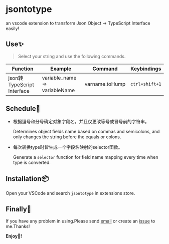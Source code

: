 # jsontotype

an vscode extension to transform Json Object → TypeScript Interface easily!

## Use:sparkles:
> Select your string and use the following commands.

Function | Example | Command | Keybindings
-|-|-|-
json转TypeScript Interface | variable_name => variableName | varname.toHump | `ctrl+shift+1`

## Schedule:pencil:
- 根据逗号和分号确定对象字段名，并且仅更改等号或冒号前的字符串。
  
  Determines object fields name based on commas and semicolons, and only changes the string before the equals or colons.

- 每次转换type时皆生成一个字段名映射的selector函数。
  
  Generate a `selector` function for field name mapping every time when type is converted.


## Installation:package:
Open your VSCode and search `jsontotype` in extensions store.

## Finally:camera_flash:
If you have any problem in using.Please send [email](986597535@qq.com) or create an [issue](https://github.com/urnotzane/varname-changer-vscode/issues) to me.Thanks!

**Enjoy:see_no_evil:!**
